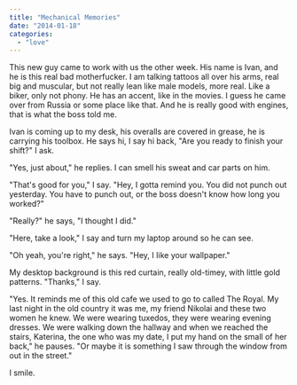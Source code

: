 ```yaml
---
title: "Mechanical Memories"
date: "2014-01-18"
categories: 
  - "love"
---
```


This new guy came to work with us the other week. His name is Ivan, and he is this real bad motherfucker. I am talking tattoos all over his arms, real big and muscular, but not really lean like male models, more real. Like a biker, only not phony. He has an accent, like in the movies. I guess he came over from Russia or some place like that. And he is really good with engines, that is what the boss told me.

Ivan is coming up to my desk, his overalls are covered in grease, he is carrying his toolbox. He says hi, I say hi back, "Are you ready to finish your shift?" I ask.

"Yes, just about," he replies. I can smell his sweat and car parts on him.

"That's good for you," I say. "Hey, I gotta remind you. You did not punch out yesterday. You have to punch out, or the boss doesn't know how long you worked?"

"Really?" he says, "I thought I did."

"Here, take a look," I say and turn my laptop around so he can see.

"Oh yeah, you're right," he says. "Hey, I Iike your wallpaper."

My desktop background is this red curtain, really old-timey, with little gold patterns. "Thanks," I say.

"Yes. It reminds me of this old cafe we used to go to called The Royal. My last night in the old country it was me, my friend Nikolai and these two women he knew. We were wearing tuxedos, they were wearing evening dresses. We were walking down the hallway and when we reached the stairs, Katerina, the one who was my date, I put my hand on the small of her back," he pauses. "Or maybe it is something I saw through the window from out in the street."

I smile.
